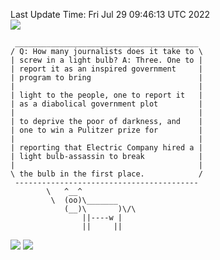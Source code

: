 Last Update Time: 
Fri Jul 29 09:46:13 UTC 2022
<br>![](https://img.shields.io/badge/%E5%A4%A7%E5%AE%B6-%E5%AE%89%E5%AE%89-green)<br>
```
 _________________________________________
/ Q: How many journalists does it take to \
| screw in a light bulb? A: Three. One to |
| report it as an inspired government     |
| program to bring                        |
|                                         |
| light to the people, one to report it   |
| as a diabolical government plot         |
|                                         |
| to deprive the poor of darkness, and    |
| one to win a Pulitzer prize for         |
|                                         |
| reporting that Electric Company hired a |
| light bulb-assassin to break            |
|                                         |
\ the bulb in the first place.            /
 -----------------------------------------
        \   ^__^
         \  (oo)\_______
            (__)\       )\/\
                ||----w |
                ||     ||
```
![](https://github-readme-stats.vercel.app/api?username=chenlitw)
![](https://github-readme-stats.vercel.app/api/top-langs/?username=chenlitw)
